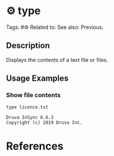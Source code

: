 # ⚙️ type
Tags: #⚙️
Related to:
See also:
Previous:

## Description

Displays the contents of a text file or files.

## Usage Examples

### Show file contents

	type licence.txt
	
```
Druva InSync 6.6.3
Copyright (c) 2019 Druva Inc.
```

# References